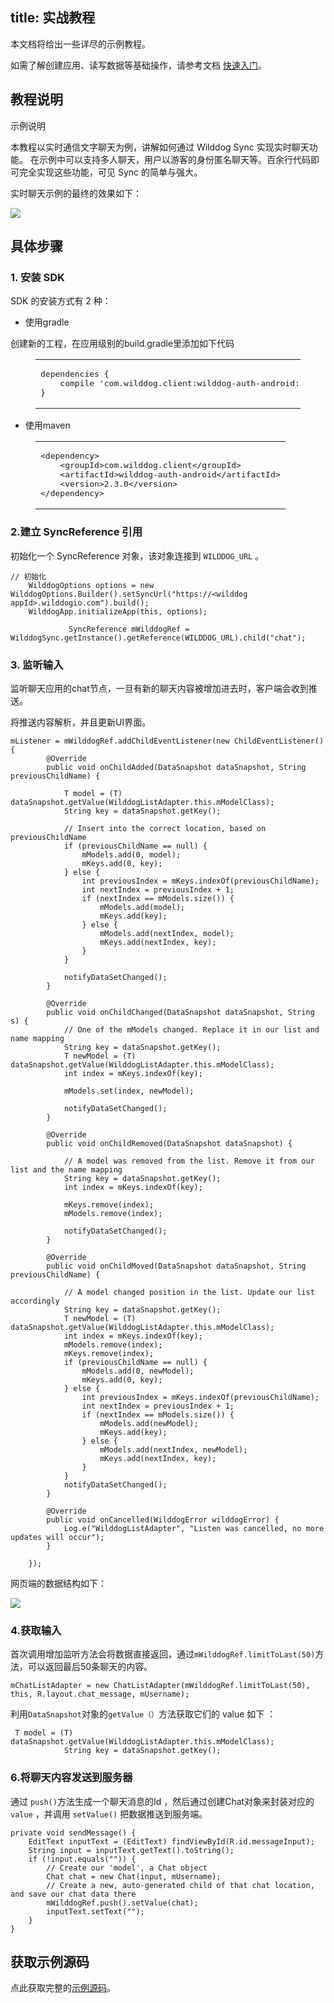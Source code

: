 
title: 实战教程
---
本文档将给出一些详尽的示例教程。

如需了解创建应用、读写数据等基础操作，请参考文档 [快速入门](/sync/Android/quickstart.html)。

## 教程说明

示例说明

本教程以实时通信文字聊天为例，讲解如何通过 Wilddog Sync 实现实时聊天功能。
在示例中可以支持多人聊天，用户以游客的身份匿名聊天等。百余行代码即可完全实现这些功能，可见 Sync 的简单与强大。

实时聊天示例的最终的效果如下：

![](/images/android_tutorial_a.jpg)



## 具体步骤

### 1. 安装 SDK

SDK 的安装方式有 2 种：

- 使用gradle

创建新的工程，在应用级别的build.gradle里添加如下代码

<figure class="highlight java"><table><tbody><tr><td class="code"><pre><div class="line">dependencies {</div><div class="line">    compile <span class="string">&apos;com.wilddog.client:wilddog-auth-android:<span class="sync_android_v">2.3.0</span>&apos;</span></div><div class="line">}</div></pre></td></tr></tbody></table></figure>

- 使用maven

<figure class="highlight xml"><table><tbody><tr><td class="code"><pre><div class="line"><span class="tag">&lt;<span class="name">dependency</span>&gt;</span></div><div class="line">    <span class="tag">&lt;<span class="name">groupId</span>&gt;</span>com.wilddog.client<span class="tag">&lt;/<span class="name">groupId</span>&gt;</span></div><div class="line">    <span class="tag">&lt;<span class="name">artifactId</span>&gt;</span>wilddog-auth-android<span class="tag">&lt;/<span class="name">artifactId</span>&gt;</span></div><div class="line">    <span class="tag">&lt;<span class="name">version</span>&gt;</span><span class="sync_android_v">2.3.0</span><span class="tag">&lt;/<span class="name">version</span>&gt;</span></div><div class="line"><span class="tag">&lt;/<span class="name">dependency</span>&gt;</span></div></pre></td></tr></tbody></table></figure>


### 2.建立 SyncReference 引用
初始化一个 SyncReference 对象，该对象连接到 `WILDDOG_URL` 。

```
// 初始化
    WilddogOptions options = new WilddogOptions.Builder().setSyncUrl("https://<wilddog appId>.wilddogio.com").build();
    WilddogApp.initializeApp(this, options);

             SyncReference mWilddogRef = WilddogSync.getInstance().getReference(WILDDOG_URL).child("chat");
```

### 3. 监听输入

监听聊天应用的chat节点，一旦有新的聊天内容被增加进去时，客户端会收到推送。

将推送内容解析，并且更新UI界面。

    mListener = mWilddogRef.addChildEventListener(new ChildEventListener() {
            @Override
            public void onChildAdded(DataSnapshot dataSnapshot, String previousChildName) {
    
                T model = (T) dataSnapshot.getValue(WilddogListAdapter.this.mModelClass);
                String key = dataSnapshot.getKey();
    
                // Insert into the correct location, based on previousChildName
                if (previousChildName == null) {
                    mModels.add(0, model);
                    mKeys.add(0, key);
                } else {
                    int previousIndex = mKeys.indexOf(previousChildName);
                    int nextIndex = previousIndex + 1;
                    if (nextIndex == mModels.size()) {
                        mModels.add(model);
                        mKeys.add(key);
                    } else {
                        mModels.add(nextIndex, model);
                        mKeys.add(nextIndex, key);
                    }
                }
    
                notifyDataSetChanged();
            }
    
            @Override
            public void onChildChanged(DataSnapshot dataSnapshot, String s) {
                // One of the mModels changed. Replace it in our list and name mapping
                String key = dataSnapshot.getKey();
                T newModel = (T) dataSnapshot.getValue(WilddogListAdapter.this.mModelClass);
                int index = mKeys.indexOf(key);
    
                mModels.set(index, newModel);
    
                notifyDataSetChanged();
            }
    
            @Override
            public void onChildRemoved(DataSnapshot dataSnapshot) {
    
                // A model was removed from the list. Remove it from our list and the name mapping
                String key = dataSnapshot.getKey();
                int index = mKeys.indexOf(key);
    
                mKeys.remove(index);
                mModels.remove(index);
    
                notifyDataSetChanged();
            }
    
            @Override
            public void onChildMoved(DataSnapshot dataSnapshot, String previousChildName) {
    
                // A model changed position in the list. Update our list accordingly
                String key = dataSnapshot.getKey();
                T newModel = (T) dataSnapshot.getValue(WilddogListAdapter.this.mModelClass);
                int index = mKeys.indexOf(key);
                mModels.remove(index);
                mKeys.remove(index);
                if (previousChildName == null) {
                    mModels.add(0, newModel);
                    mKeys.add(0, key);
                } else {
                    int previousIndex = mKeys.indexOf(previousChildName);
                    int nextIndex = previousIndex + 1;
                    if (nextIndex == mModels.size()) {
                        mModels.add(newModel);
                        mKeys.add(key);
                    } else {
                        mModels.add(nextIndex, newModel);
                        mKeys.add(nextIndex, key);
                    }
                }
                notifyDataSetChanged();
            }
    
            @Override
            public void onCancelled(WilddogError wilddogError) {
                Log.e("WilddogListAdapter", "Listen was cancelled, no more updates will occur");
            }
    
        });


网页端的数据结构如下：

![](/images/android_tutorial_b.jpg)

### 4.获取输入

首次调用增加监听方法会将数据直接返回，通过`mWilddogRef.limitToLast(50)`方法，可以返回最后50条聊天的内容。

    mChatListAdapter = new ChatListAdapter(mWilddogRef.limitToLast(50), this, R.layout.chat_message, mUsername);


利用`DataSnapshot`对象的`getValue（）`方法获取它们的 value 如下 ： 

     T model = (T) dataSnapshot.getValue(WilddogListAdapter.this.mModelClass);
                String key = dataSnapshot.getKey();


### 6.将聊天内容发送到服务器
通过 `push()`方法生成一个聊天消息的Id ，然后通过创建Chat对象来封装对应的 `value` ，并调用 `setValue()` 把数据推送到服务端。

    private void sendMessage() {
        EditText inputText = (EditText) findViewById(R.id.messageInput);
        String input = inputText.getText().toString();
        if (!input.equals("")) {
            // Create our 'model', a Chat object
            Chat chat = new Chat(input, mUsername);
            // Create a new, auto-generated child of that chat location, and save our chat data there
            mWilddogRef.push().setValue(chat);
            inputText.setText("");
        }
    }

## 获取示例源码
点此获取完整的[示例源码](https://github.com/WildDogTeam/demo-android-chat)。



